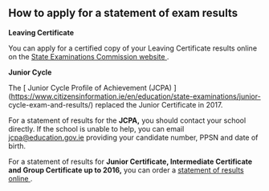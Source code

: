 ##  How to apply for a statement of exam results

**Leaving Certificate**

You can apply for a certified copy of your Leaving Certificate results online
on the [ State Examinations Commission website
](https://www.examinations.ie/statement-of-results/) .

**Junior Cycle**

The [ Junior Cycle Profile of Achievement (JCPA)
](https://www.citizensinformation.ie/en/education/state-examinations/junior-
cycle-exam-and-results/) replaced the Junior Certificate in 2017.

For a statement of results for the **JCPA,** you should contact your school
directly. If the school is unable to help, you can email jcpa@education.gov.ie
providing your candidate number, PPSN and date of birth.

For a statement of results for **Junior Certificate, Intermediate Certificate
and Group Certificate up to 2016,** you can order a [ statement of results
online ](https://www.examinations.ie/?l=en&mc=ca&sc=co) .
